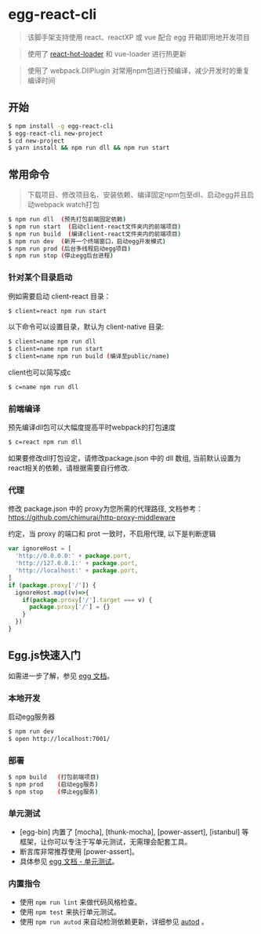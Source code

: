 # egg-react-cli

> 该脚手架支持使用 react、reactXP 或 vue 配合 egg 开箱即用地开发项目

> 使用了 [react-hot-loader](https://github.com/gaearon/react-hot-loader/tree/next) 和 vue-loader 进行热更新


> 使用了 webpack.DllPlugin 对常用npm包进行预编译，减少开发时的重复编译时间

## 开始
```bash
$ npm install -g egg-react-cli
$ egg-react-cli new-project
$ cd new-project
$ yarn install && npm run dll && npm run start
```

## 常用命令
> 下载项目、修改项目名、安装依赖、编译固定npm包至dll、启动egg并且启动webpack watch打包
```bash
$ npm run dll  (预先打包前端固定依赖)
$ npm run start  (启动client-react文件夹内的前端项目)
$ npm run build  (编译client-react文件夹内的前端项目)
$ npm run dev  (新开一个终端窗口，启动egg开发模式)
$ npm run prod (后台多线程启动egg项目)
$ npm run stop (停止egg后台进程)
```

### 针对某个目录启动

例如需要启动 client-react 目录：
```bash
$ client=react npm run start
```
以下命令可以设置目录，默认为 client-native 目录:
```bash
$ client=name npm run dll
$ client=name npm run start
$ client=name npm run build (编译至public/name)
```
client也可以简写成c
```bash
$ c=name npm run dll
```

### 前端编译
预先编译dll包可以大幅度提高平时webpack的打包速度
```bash
$ c=react npm run dll
```
如果要修改dll打包设定，请修改package.json 中的 dll 数组, 当前默认设置为react相关的依赖，请根据需要自行修改.

### 代理
修改 package.json 中的 proxy为您所需的代理路径, 文档参考：
https://github.com/chimurai/http-proxy-middleware

约定，当 proxy 的端口和 prot 一致时，不启用代理, 以下是判断逻辑
```js
var ignoreHost = [
  'http://0.0.0.0:' + package.port,
  'http://127.0.0.1:' + package.port,
  'http://localhost:' + package.port,
]
if (package.proxy['/']) {
  ignoreHost.map((v)=>{
    if(package.proxy['/'].target === v) {
      package.proxy['/'] = {}
    }
  })
}
```


## Egg.js快速入门

<!-- 在此次添加使用文档 -->

如需进一步了解，参见 [egg 文档][egg]。

### 本地开发
启动egg服务器

```bash
$ npm run dev
$ open http://localhost:7001/
```

### 部署

```bash
$ npm build   (打包前端项目)
$ npm prod    (启动egg服务)
$ npm stop    (停止egg服务)
```

### 单元测试

- [egg-bin] 内置了 [mocha], [thunk-mocha], [power-assert], [istanbul] 等框架，让你可以专注于写单元测试，无需理会配套工具。
- 断言库非常推荐使用 [power-assert]。
- 具体参见 [egg 文档 - 单元测试](https://eggjs.org/zh-cn/core/unittest)。

### 内置指令

- 使用 `npm run lint` 来做代码风格检查。
- 使用 `npm test` 来执行单元测试。
- 使用 `npm run autod` 来自动检测依赖更新，详细参见 [autod](https://www.npmjs.com/package/autod) 。


[egg]: https://eggjs.org
